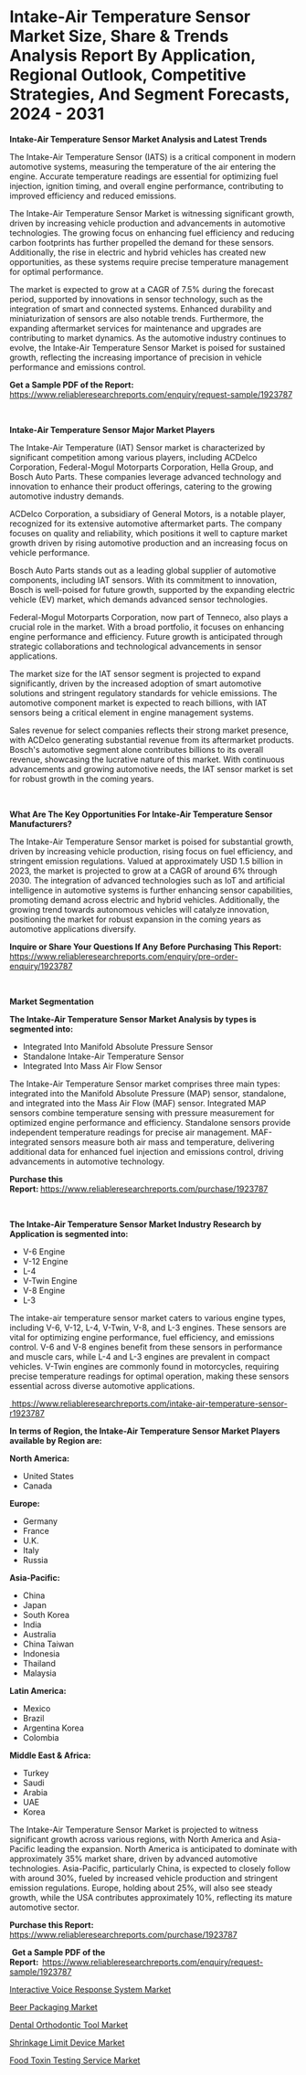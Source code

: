 <p><h1>Intake-Air Temperature Sensor Market Size, Share & Trends Analysis Report By Application, Regional Outlook, Competitive Strategies, And Segment Forecasts, 2024 - 2031</h1></p><p><strong>Intake-Air Temperature Sensor Market Analysis and Latest Trends</strong></p>
<p><p>The Intake-Air Temperature Sensor (IATS) is a critical component in modern automotive systems, measuring the temperature of the air entering the engine. Accurate temperature readings are essential for optimizing fuel injection, ignition timing, and overall engine performance, contributing to improved efficiency and reduced emissions. </p><p>The Intake-Air Temperature Sensor Market is witnessing significant growth, driven by increasing vehicle production and advancements in automotive technologies. The growing focus on enhancing fuel efficiency and reducing carbon footprints has further propelled the demand for these sensors. Additionally, the rise in electric and hybrid vehicles has created new opportunities, as these systems require precise temperature management for optimal performance.</p><p>The market is expected to grow at a CAGR of 7.5% during the forecast period, supported by innovations in sensor technology, such as the integration of smart and connected systems. Enhanced durability and miniaturization of sensors are also notable trends. Furthermore, the expanding aftermarket services for maintenance and upgrades are contributing to market dynamics. As the automotive industry continues to evolve, the Intake-Air Temperature Sensor Market is poised for sustained growth, reflecting the increasing importance of precision in vehicle performance and emissions control.</p></p>
<p><strong>Get a Sample PDF of the Report:&nbsp;</strong> <a href="https://www.reliableresearchreports.com/enquiry/request-sample/1923787?utm_campaign=117&utm_medium=2&utm_source=Github&utm_content=ia&utm_term=24102024&utm_id=intake-air-temperature-sensor">https://www.reliableresearchreports.com/enquiry/request-sample/1923787</a></p>
<p>&nbsp;</p>
<p><strong>Intake-Air Temperature Sensor Major Market Players</strong></p>
<p><p>The Intake-Air Temperature (IAT) Sensor market is characterized by significant competition among various players, including ACDelco Corporation, Federal-Mogul Motorparts Corporation, Hella Group, and Bosch Auto Parts. These companies leverage advanced technology and innovation to enhance their product offerings, catering to the growing automotive industry demands.</p><p>ACDelco Corporation, a subsidiary of General Motors, is a notable player, recognized for its extensive automotive aftermarket parts. The company focuses on quality and reliability, which positions it well to capture market growth driven by rising automotive production and an increasing focus on vehicle performance.</p><p>Bosch Auto Parts stands out as a leading global supplier of automotive components, including IAT sensors. With its commitment to innovation, Bosch is well-poised for future growth, supported by the expanding electric vehicle (EV) market, which demands advanced sensor technologies.</p><p>Federal-Mogul Motorparts Corporation, now part of Tenneco, also plays a crucial role in the market. With a broad portfolio, it focuses on enhancing engine performance and efficiency. Future growth is anticipated through strategic collaborations and technological advancements in sensor applications.</p><p>The market size for the IAT sensor segment is projected to expand significantly, driven by the increased adoption of smart automotive solutions and stringent regulatory standards for vehicle emissions. The automotive component market is expected to reach billions, with IAT sensors being a critical element in engine management systems.</p><p>Sales revenue for select companies reflects their strong market presence, with ACDelco generating substantial revenue from its aftermarket products. Bosch's automotive segment alone contributes billions to its overall revenue, showcasing the lucrative nature of this market. With continuous advancements and growing automotive needs, the IAT sensor market is set for robust growth in the coming years.</p></p>
<p>&nbsp;</p>
<p><strong>What Are The Key Opportunities For Intake-Air Temperature Sensor Manufacturers?</strong></p>
<p><p>The Intake-Air Temperature Sensor market is poised for substantial growth, driven by increasing vehicle production, rising focus on fuel efficiency, and stringent emission regulations. Valued at approximately USD 1.5 billion in 2023, the market is projected to grow at a CAGR of around 6% through 2030. The integration of advanced technologies such as IoT and artificial intelligence in automotive systems is further enhancing sensor capabilities, promoting demand across electric and hybrid vehicles. Additionally, the growing trend towards autonomous vehicles will catalyze innovation, positioning the market for robust expansion in the coming years as automotive applications diversify.</p></p>
<p><strong>Inquire or Share Your Questions If Any Before Purchasing This Report:</strong> <a href="https://www.reliableresearchreports.com/enquiry/pre-order-enquiry/1923787?utm_campaign=117&utm_medium=2&utm_source=Github&utm_content=ia&utm_term=24102024&utm_id=intake-air-temperature-sensor">https://www.reliableresearchreports.com/enquiry/pre-order-enquiry/1923787</a></p>
<p>&nbsp;</p>
<p><strong>Market Segmentation</strong></p>
<p><strong>The Intake-Air Temperature Sensor Market Analysis by types is segmented into:</strong></p>
<p><ul><li>Integrated Into Manifold Absolute Pressure Sensor</li><li>Standalone Intake-Air Temperature Sensor</li><li>Integrated Into Mass Air Flow Sensor</li></ul></p>
<p><p>The Intake-Air Temperature Sensor market comprises three main types: integrated into the Manifold Absolute Pressure (MAP) sensor, standalone, and integrated into the Mass Air Flow (MAF) sensor. Integrated MAP sensors combine temperature sensing with pressure measurement for optimized engine performance and efficiency. Standalone sensors provide independent temperature readings for precise air management. MAF-integrated sensors measure both air mass and temperature, delivering additional data for enhanced fuel injection and emissions control, driving advancements in automotive technology.</p></p>
<p><strong>Purchase this Report:&nbsp;</strong><a href="https://www.reliableresearchreports.com/purchase/1923787?utm_campaign=117&utm_medium=2&utm_source=Github&utm_content=ia&utm_term=24102024&utm_id=intake-air-temperature-sensor">https://www.reliableresearchreports.com/purchase/1923787</a></p>
<p>&nbsp;</p>
<p><strong>The Intake-Air Temperature Sensor Market Industry Research by Application is segmented into:</strong></p>
<p><ul><li>V-6 Engine</li><li>V-12 Engine</li><li>L-4</li><li>V-Twin Engine</li><li>V-8 Engine</li><li>L-3</li></ul></p>
<p><p>The intake-air temperature sensor market caters to various engine types, including V-6, V-12, L-4, V-Twin, V-8, and L-3 engines. These sensors are vital for optimizing engine performance, fuel efficiency, and emissions control. V-6 and V-8 engines benefit from these sensors in performance and muscle cars, while L-4 and L-3 engines are prevalent in compact vehicles. V-Twin engines are commonly found in motorcycles, requiring precise temperature readings for optimal operation, making these sensors essential across diverse automotive applications.</p></p>
<p><a href="https://www.reliableresearchreports.com/intake-air-temperature-sensor-r1923787?utm_campaign=117&utm_medium=2&utm_source=Github&utm_content=ia&utm_term=24102024&utm_id=intake-air-temperature-sensor">&nbsp;https://www.reliableresearchreports.com/intake-air-temperature-sensor-r1923787</a></p>
<p><strong>In terms of Region, the Intake-Air Temperature Sensor Market Players available by Region are:</strong></p>
<p>
    <p> <strong> North America: </strong>
        <ul>
            <li>United States</li>
            <li>Canada</li>
        </ul>
        </p> 
    <p> <strong> Europe: </strong>
        <ul>
            <li>Germany</li>
            <li>France</li>
            <li>U.K.</li>
            <li>Italy</li>
            <li>Russia</li>
        </ul>
        </p> 
    <p> <strong> Asia-Pacific: </strong>
        <ul>
            <li>China</li>
            <li>Japan</li>
            <li>South Korea</li>
            <li>India</li>
            <li>Australia</li>
            <li>China Taiwan</li>
            <li>Indonesia</li>
            <li>Thailand</li>
            <li>Malaysia</li>
        </ul>
        </p> 
    <p> <strong> Latin America: </strong>
        <ul>
            <li>Mexico</li>
            <li>Brazil</li>
            <li>Argentina Korea</li>
            <li>Colombia</li>
        </ul>
        </p> 
    <p> <strong> Middle East & Africa: </strong>
        <ul>
            <li>Turkey</li>
            <li>Saudi</li>
            <li>Arabia</li>
            <li>UAE</li>
            <li>Korea</li>
        </ul>
    </p>
    </p>
<p><p>The Intake-Air Temperature Sensor Market is projected to witness significant growth across various regions, with North America and Asia-Pacific leading the expansion. North America is anticipated to dominate with approximately 35% market share, driven by advanced automotive technologies. Asia-Pacific, particularly China, is expected to closely follow with around 30%, fueled by increased vehicle production and stringent emission regulations. Europe, holding about 25%, will also see steady growth, while the USA contributes approximately 10%, reflecting its mature automotive sector.</p></p>
<p><strong>Purchase this Report: </strong><a href="https://www.reliableresearchreports.com/purchase/1923787?utm_campaign=117&utm_medium=2&utm_source=Github&utm_content=ia&utm_term=24102024&utm_id=intake-air-temperature-sensor">https://www.reliableresearchreports.com/purchase/1923787</a></p>
<p>&nbsp;<strong>Get a Sample PDF of the Report:&nbsp;&nbsp;</strong><a href="https://www.reliableresearchreports.com/enquiry/request-sample/1923787?utm_campaign=117&utm_medium=2&utm_source=Github&utm_content=ia&utm_term=24102024&utm_id=intake-air-temperature-sensor">https://www.reliableresearchreports.com/enquiry/request-sample/1923787</a></p>
<p><strong></strong></p>
<p><p><a href="https://www.linkedin.com/pulse/interactive-voice-response-system-market-analysis-product-d0ore?utm_campaign=117&utm_medium=2&utm_source=Github&utm_content=ia&utm_term=24102024&utm_id=intake-air-temperature-sensor">Interactive Voice Response System Market</a></p><p><a href="https://www.linkedin.com/pulse/global-beer-packaging-market-opportunities-forecast-period-lx5kf?utm_campaign=117&utm_medium=2&utm_source=Github&utm_content=ia&utm_term=24102024&utm_id=intake-air-temperature-sensor">Beer Packaging Market</a></p><p><a href="https://github.com/kaufmannDavid16/Market-Research-Report-List-1/blob/main/dental-orthodontic-tool-market.md?utm_campaign=117&utm_medium=2&utm_source=Github&utm_content=ia&utm_term=24102024&utm_id=intake-air-temperature-sensor">Dental Orthodontic Tool Market</a></p><p><a href="https://issuu.com/reportprime-2/docs/shrinkage-limit-device-market-size-_ccedee35f8eb67?utm_campaign=117&utm_medium=2&utm_source=Github&utm_content=ia&utm_term=24102024&utm_id=intake-air-temperature-sensor">Shrinkage Limit Device Market</a></p><p><a href="https://github.com/Alanbrewer218/Market-Research-Report-List-1/blob/main/food-toxin-testing-service-market.md?utm_campaign=117&utm_medium=2&utm_source=Github&utm_content=ia&utm_term=24102024&utm_id=intake-air-temperature-sensor">Food Toxin Testing Service Market</a></p></p>